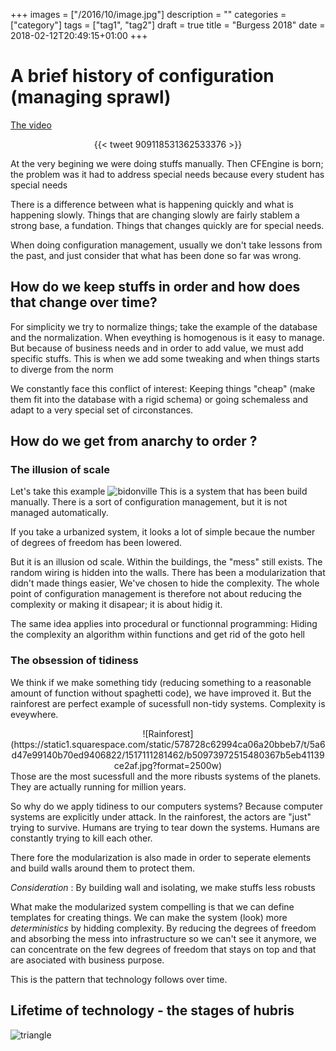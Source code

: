 +++
images = ["/2016/10/image.jpg"]
description = ""
categories = ["category"]
tags = ["tag1", "tag2"]
draft = true
title = "Burgess 2018"
date = 2018-02-12T20:49:15+01:00
+++

# A brief history of configuration (managing sprawl)

[The video](https://www.youtube.com/watch?v=Aorwdg2dRm0&t=653s)

<center>
{{< tweet 909118531362533376 >}}
</center>

At the very begining we were doing stuffs manually.
Then CFEngine is born; the problem was it had to address special needs because every student has special needs


There is a difference between what is happening quickly and what is happening slowly.
Things that are changing slowly are fairly stablem a strong base, a fundation.
Things that changes quickly are for special needs.

When doing configuration management, usually we don't take lessons from the past, and just consider that what has been done so far was wrong.

## How do we keep stuffs in order and how does that change over time?

For simplicity we try to normalize things; take the example of the database and the normalization.
When eveything is homogenous is it easy to manage.
But because of business needs and in order to add value, we must add specific stuffs.
This is when we add some tweaking and when things starts to diverge from the norm

We constantly face this conflict of interest: Keeping things "cheap" (make them fit into the database with a rigid schema) or going schemaless and adapt to a very special set of circonstances.

## How do we get from anarchy to order ?

### The illusion of scale

Let's take this example ![bidonville](https://en.wikipedia.org/wiki/Shanty_town#/media/File:Soweto_township.jpg)
This is a system that has been build manually. There is a sort of configuration management, but it is not managed automatically.

If you take a urbanized system, it looks a lot of simple becaue the number of degrees of freedom has been lowered.

But it is an illusion od scale.
Within the buildings, the "mess" still exists. The random wiring is hidden into the walls.
There has been a modularization that didn't made things easier, We've chosen to hide the complexity.
The whole point of configuration management is therefore not about reducing the complexity or making it disapear; it is about hidig it.


The same idea applies into procedural or functionnal programming: Hiding the complexity an algorithm within functions and get rid of the goto hell

### The obsession of tidiness

We think if we make something tidy (reducing something to a reasonable amount of function without spaghetti code), we have improved it.
But the rainforest are perfect example of sucessfull non-tidy systems. Complexity is eveywhere.
<center>
![Rainforest](https://static1.squarespace.com/static/578728c62994ca06a20bbeb7/t/5a6d47e99140b70ed9406822/1517111281462/b50973972515480367b5eb41139ce2af.jpg?format=2500w)
</center>
Those are the most sucessfull and the more ribusts systems of the planets. They are actually running for million years.

So why do we apply tidiness to our computers systems?
Because computer systems are explicitly under attack. In the rainforest, the actors are "just" trying to survive.
Humans are trying to tear down the systems.
Humans are constantly trying to kill each other.

There fore the modularization is also made in order to seperate elements and build walls around them to protect them.

_Consideration_ : By building wall and isolating, we make stuffs less robusts

What make the modularized system compelling is that we can define templates for creating things. We can make the system (look) more *deterministics*  by hidding complexity.
By reducing the degrees of freedom and absorbing the mess into infrastructure so we can't see it anymore, we can concentrate on the few degrees of freedom that stays on top and that are asociated  with business purpose.

This is the pattern that technology follows over time.

## Lifetime of technology - the stages of hubris



![triangle](https://lh3.googleusercontent.com/VItsArD8gE7_hhXZ-nXOAITzAMNltdewZY9fZ9oeRUxTvClv5nz2cqJCCfYSRboTxHHE_JT4VEDF6lUw_SOfUZ53h8FNOCnqnlmYU7BhvqSs91PAo3M9Bt2QL-KCQAfh-3vgi9oNra_wWcb9-APC4aNW-ARo5j_UCTp3XzFTiuCsDKWod3jiAh6lIsuqKaeG6dAWanYziNrYUfCJotvSZxLPdx6oQAXSZZin5ttRxhafHj0Qozc8kCiLl2Hb66Vsi2xRn6hzOvQCn9eXFA0BwJmTWuUpa5rohUeSG4WQyJ_WkArutVss9bKw1H0SRy0xS605yr-rdWe_Rfv-4A4TNeEGKr3D4kFNsSeC49d6g9w_x74exEW5T_ExD__tmRNRBkQG12fGRNojXWDUgWYrVw6xB1zXcz8yEC1H5QHrGv8lcYI-vNxnpN5S95DuWKj1ZsG4hyToOhSCulQoQfDZrRECiJu-6jVKNFNfcVtVGLoZzsVAR3rDmw6xpPnigWVBMPr-UB6l686x5lUsJJNlcRRoNBPYMY1Lt0MN43RK4xqO4ygPap9_ECfnjSgkC3niyMkiFh7bMNFU7vUd4bMMw7HyUyJMWmu2krB911PQJCUP4KNExkqSTWf_6afGOHl02JxM9Smi7d3ZdTqOOp5GYVmjLZOPnqEr6A=w2390-h1446-no) 
